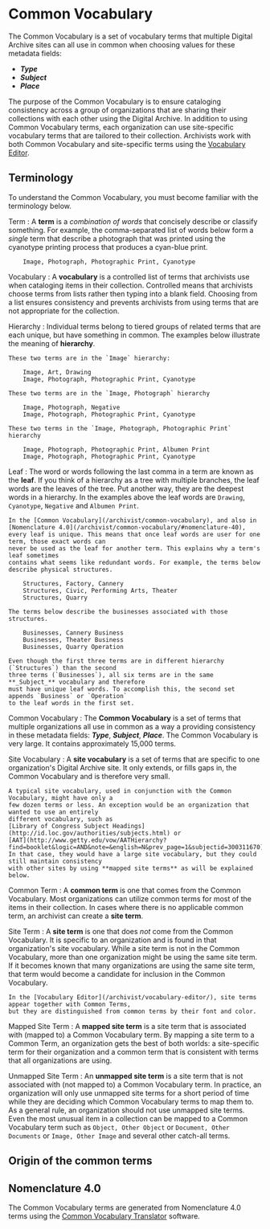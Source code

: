 # Common Vocabulary

The Common Vocabulary is a set of vocabulary terms that multiple Digital Archive sites can
all use in common when choosing values for these metadata fields:

-   **_Type_**
-   **_Subject_**
-   **_Place_**

The purpose of the Common Vocabulary is to ensure cataloging consistency across a 
group of organizations that are sharing their collections with each other using the Digital Archive.
In addition to using Common Vocabulary terms, each organization can use site-specific
vocabulary terms that are tailored to their collection.
Archivists work with both Common Vocabulary and site-specific terms using the
[Vocabulary Editor](/archivist/vocabulary-editor/).

## Terminology

To understand the Common Vocabulary, you must become familiar with the terminology below.

Term
:   A **term** is a *combination of words* that concisely describe or classify something. For example,
    the comma-separated list of words below form a *single* term that describe a photograph
    that was printed using the cyanotype printing process that produces a cyan-blue print.

        Image, Photograph, Photographic Print, Cyanotype

Vocabulary
:   A **vocabulary** is a controlled list of terms that archivists use when cataloging items
    in their collection. Controlled means that archivists choose terms from lists rather then
    typing into a blank field. Choosing from a list ensures consistency and prevents
    archivists from using terms that are not appropriate for the collection.

Hierarchy
:   Individual terms belong to tiered groups of related terms that are each unique, but have something in common.
    The examples below illustrate the meaning of **hierarchy**.

    These two terms are in the `Image` hierarchy:

        Image, Art, Drawing
        Image, Photograph, Photographic Print, Cyanotype

    These two terms are in the `Image, Photograph` hierarchy

        Image, Photograph, Negative
        Image, Photograph, Photographic Print, Cyanotype

    These two terms in the `Image, Photograph, Photographic Print` hierarchy

        Image, Photograph, Photographic Print, Albumen Print
        Image, Photograph, Photographic Print, Cyanotype

Leaf
:   The word or words following the last comma in a term are known as the **leaf**.
    If you think of a hierarchy as a tree with multiple branches, the leaf words are
    the leaves of the tree. Put another way, they are the deepest words in a
    hierarchy. In the examples above the leaf words are `Drawing`, `Cyanotype`,
    `Negative` and `Albumen Print`.

    In the [Common Vocabulary](/archivist/common-vocabulary), and also in
    [Nomenclature 4.0](/archivist/common-vocabulary/#nomenclature-40),
    every leaf is unique. This means that once leaf words are user for one term, those exact words can
    never be used as the leaf for another term. This explains why a term's leaf sometimes
    contains what seems like redundant words. For example, the terms below 
    describe physical structures.

        Structures, Factory, Cannery
        Structures, Civic, Performing Arts, Theater
        Structures, Quarry

    The terms below describe the businesses associated with those structures.

        Businesses, Cannery Business
        Businesses, Theater Business
        Businesses, Quarry Operation                 

    Even though the first three terms are in different hierarchy (`Structures`) than the second
    three terms (`Businesses`), all six terms are in the same **_Subject_** vocabulary and therefore
    must have unique leaf words. To accomplish this, the second set appends `Business` or `Operation`
    to the leaf words in the first set.

Common Vocabulary
:   The **Common Vocabulary** is a set of terms that multiple organizations all use in common
    as a way a providing consistency in these metadata fields: **_Type_**, **_Subject_**, **_Place_**.
    The Common Vocabulary is very large. It contains approximately 15,000 terms.

Site Vocabulary
:   A **site vocabulary** is a set of terms that are specific to one organization's Digital Archive
    site. It only extends, or fills gaps in, the Common Vocabulary and is therefore very small.
    
    A typical site vocabulary, used in conjunction with the Common Vocabulary, might have only a
    few dozen terms or less. An exception would be an organization that wanted to use an entirely
    different vocabulary, such as
    [Library of Congress Subject Headings](http://id.loc.gov/authorities/subjects.html) or
    [AAT](http://www.getty.edu/vow/AATHierarchy?find=booklet&logic=AND&note=&english=N&prev_page=1&subjectid=300311670).
    In that case, they would have a large site vocabulary, but they could still maintain consistency
    with other sites by using **mapped site terms** as will be explained below.

Common Term
:   A **common term** is one that comes from the Common Vocabulary. Most organizations can utilize common terms
    for most of the items in their collection. In cases where there is no applicable common term, an
    archivist can create a **site term**.

Site Term
:   A **site term** is one that does *not* come from the Common Vocabulary. It is specific to an organization
    and is found in that organization's site vocabulary. While a site term is not in
    the Common Vocabulary, more than one organization might be using the same site term. If it becomes known
    that many organizations are using the same site term, that term would become a candidate for inclusion in
    the Common Vocabulary.

    In the [Vocabulary Editor](/archivist/vocabulary-editor/), site terms appear together with Common Terms,
    but they are distinguished from common terms by their font and color. 

Mapped Site Term
:   A **mapped site term** is a site term that is associated with (mapped to) a Common Vocabulary term. By mapping
    a site term to a Common Term, an organization gets the best of both worlds: a site-specific term for their
    organization and a common term that is consistent with terms that all organizations are using.

Unmapped Site Term
:   An **unmapped site term** is a site term that is not associated with (not mapped to) a Common Vocabulary term.
    In practice, an organization will only use unmapped site terms for a short period of time while they are
    deciding which Common Vocabulary terms to map them to. As a general rule, an organization should not use
    unmapped site terms. Even the most unusual item in a collection can be mapped to a Common Vocabulary term
    such as `Object, Other Object` or `Document, Other Documents` or `Image, Other Image` and several other
    catch-all terms.


## Origin of the common terms



## Nomenclature 4.0

The Common Vocabulary terms are generated from Nomenclature 4.0 terms using the
[Common Vocabulary Translator](http://127.0.0.1:8000/developer/common-vocabulary-translator/) software.


